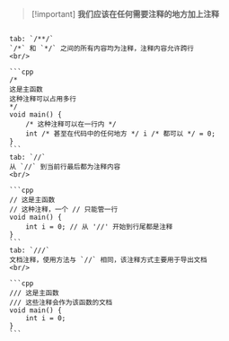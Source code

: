 > [!important] **我们应该在任何需要注释的地方加上注释**

````tabs

tab: `/**/`
`/*` 和 `*/` 之间的所有内容均为注释，注释内容允许跨行
<br/>

```cpp
/*
这是主函数
这种注释可以占用多行
*/
void main() {
    /* 这种注释可以在一行内 */ 
    int /* 甚至在代码中的任何地方 */ i /* 都可以 */ = 0;
}
```
tab: `//`
从 `//` 到当前行最后都为注释内容
<br/>

```cpp
// 这是主函数
// 这种注释，一个 // 只能管一行
void main() {
    int i = 0; // 从 '//' 开始到行尾都是注释
}
```
tab: `///`
文档注释，使用方法与 `//` 相同，该注释方式主要用于导出文档
<br/>

```cpp
/// 这是主函数
/// 这些注释会作为该函数的文档
void main() {
    int i = 0;
}
```
````

